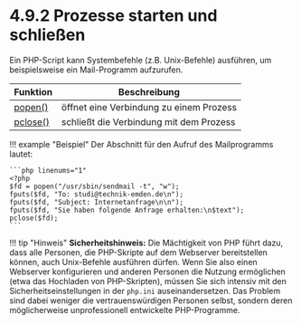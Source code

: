 # 4.9.2 Prozesse starten und schließen

Ein PHP-Script kann Systembefehle (z.B. Unix-Befehle) ausführen, um beispielsweise ein Mail-Programm aufzurufen.


| Funktion | Beschreibung |
|----------|---------------|
| [popen()](http://php.net/manual/de/function.popen.php) | öffnet eine Verbindung zu einem Prozess |
| [pclose()](http://php.net/manual/de/function.pclose.php) | schließt die Verbindung mit dem Prozess |


!!! example "Beispiel"
    Der Abschnitt für den Aufruf des Mailprogramms lautet:
    
    ```php linenums="1"
    <?php
    $fd = popen("/usr/sbin/sendmail -t", "w");
    fputs($fd, "To: studi@technik-emden.de\n");
    fputs($fd, "Subject: Internetanfrage\n\n");
    fputs($fd, "Sie haben folgende Anfrage erhalten:\n$text");
    pclose($fd);
    ```

!!! tip "Hinweis"
    **Sicherheitshinweis:** Die Mächtigkeit von PHP führt dazu, dass alle Personen, die PHP-Skripte auf dem Webserver bereitstellen können, auch Unix-Befehle ausführen dürfen. Wenn Sie also einen Webserver konfigurieren und anderen Personen die Nutzung ermöglichen (etwa das Hochladen von PHP-Skripten), müssen Sie sich intensiv mit den Sicherheitseinstellungen in der `php.ini` auseinandersetzen. Das Problem sind dabei weniger die vertrauenswürdigen Personen selbst, sondern deren möglicherweise unprofessionell entwickelte PHP-Programme.